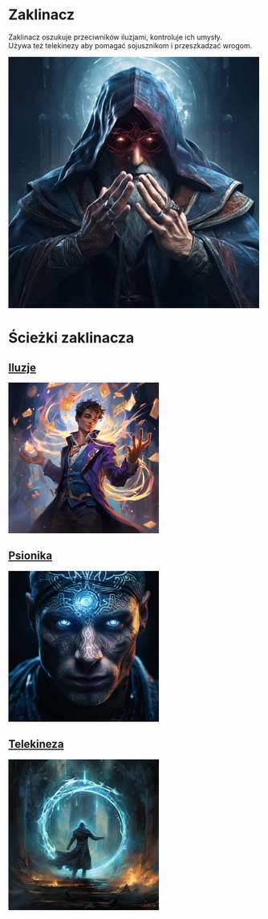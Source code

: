 # Zaklinacz

Zaklinacz oszukuje przeciwników iluzjami, kontroluje ich umysły.\
Używa też telekinezy aby pomagać sojusznikom i przeszkadzać wrogom.


<img src="imgs/zaklinacz.png" width="500">

# Ścieżki zaklinacza

## [Iluzje](sciezki/iluzje.md)
<img src="sciezki/imgs/iluzje.png" width="300">

## [Psionika](sciezki/psionika.md)
<img src="sciezki/imgs/psionika.png" width="300">

## [Telekineza](sciezki/telekineza.md)
<img src="sciezki/imgs/telekineza.png" width="300">

